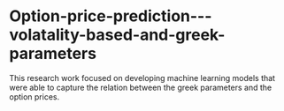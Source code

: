 # Option-price-prediction---volatality-based-and-greek-parameters
This research work focused on developing machine learning models that were able to capture the relation between the greek parameters and the option prices.
